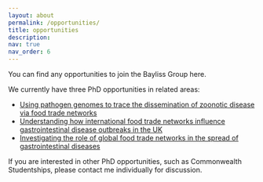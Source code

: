 ```yaml
---
layout: about
permalink: /opportunities/
title: opportunities
description: 
nav: true
nav_order: 6
---
```


You can find any opportunities to join the Bayliss Group here.

We currently have three PhD opportunities in related areas:
- [Using pathogen genomes to trace the dissemination of zoonotic disease via food trade networks](https://www.findaphd.com/phds/project/using-pathogen-genomes-to-trace-the-dissemination-of-zoonotic-disease-via-food-trade-networks/?p177318)
- [Understanding how international food trade networks influence gastrointestinal disease outbreaks in the UK](https://www.findaphd.com/phds/project/understanding-how-international-food-trade-networks-influence-gastrointestinal-disease-outbreaks-in-the-uk/?p176485)
- [Investigating the role of global food trade networks in the spread of gastrointestinal diseases](https://www.findaphd.com/phds/project/investigating-the-role-of-global-food-trade-networks-in-the-spread-of-gastrointestinal-diseases/?p175330)

If you are interested in other PhD opportunities, such as Commonwealth Studentships, please contact me individually for discussion.



